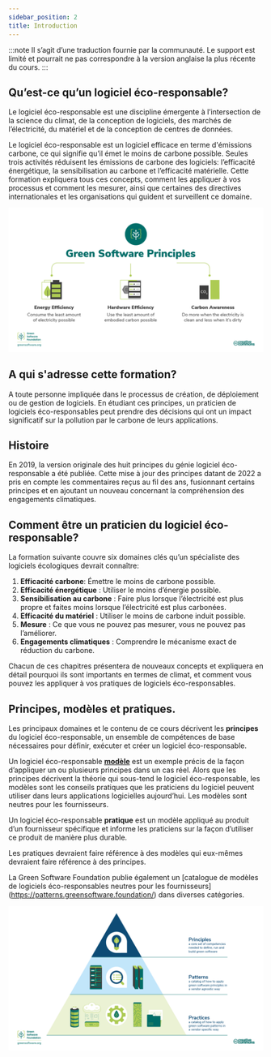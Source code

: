 ```yaml
---
sidebar_position: 2
title: Introduction
---
```


:::note
Il s’agit d’une traduction fournie par la communauté. Le support est limité et pourrait ne pas correspondre à la version anglaise la plus récente du cours.
:::

## Qu’est-ce qu’un logiciel éco-responsable?

Le logiciel éco-responsable est une discipline émergente à l’intersection de la science du climat, de la conception de logiciels, des marchés de l’électricité, du matériel et de la conception de centres de données.

Le logiciel éco-responsable est un logiciel efficace en terme d'émissions carbone, ce qui signifie qu’il émet le moins de carbone possible. Seules trois activités réduisent les émissions de carbone des logiciels: l’efficacité énergétique, la sensibilisation au carbone et l’efficacité matérielle. Cette formation expliquera tous ces concepts, comment les appliquer à vos processus et comment les mesurer, ainsi que certaines des directives internationales et les organisations qui guident et surveillent ce domaine.

![alt_text](./images/01_carbon_efficiency.png "image_tooltip")

## A qui s'adresse cette formation?

A toute personne impliquée dans le processus de création, de déploiement ou de gestion de logiciels. En étudiant ces principes, un praticien de logiciels éco-responsables peut prendre des décisions qui ont un impact significatif sur la pollution par le carbone de leurs applications.

## Histoire

En 2019, la version originale des huit principes du génie logiciel éco-responsable a été publiée. Cette mise à jour des principes datant de 2022 a pris en compte les commentaires reçus au fil des ans, fusionnant certains principes et en ajoutant un nouveau concernant la compréhension des engagements climatiques.

## Comment être un praticien du logiciel éco-responsable?

La formation suivante couvre six domaines clés qu’un spécialiste des logiciels écologiques devrait connaître:

1. **Efficacité carbone**: Émettre le moins de carbone possible.
2. **Efficacité énergétique** : Utiliser le moins d’énergie possible.
3. **Sensibilisation au carbone** : Faire plus lorsque l’électricité est plus propre et faites moins lorsque l’électricité est plus carbonées.
4. **Efficacité du matériel** : Utiliser le moins de carbone induit possible.
5. **Mesure** : Ce que vous ne pouvez pas mesurer, vous ne pouvez pas l’améliorer.
6. **Engagements climatiques** : Comprendre le mécanisme exact de réduction du carbone.

Chacun de ces chapitres présentera de nouveaux concepts et expliquera en détail pourquoi ils sont importants en termes de climat, et comment vous pouvez les appliquer à vos pratiques de logiciels éco-responsables.

## Principes, modèles et pratiques.

Les principaux domaines et le contenu de ce cours décrivent les **principes** du logiciel éco-responsable, un ensemble de compétences de base nécessaires pour définir, exécuter et créer un logiciel éco-responsable.

Un logiciel éco-responsable [**modèle**](https://patterns.greensoftware.foundation/) est un exemple précis de la façon d’appliquer un ou plusieurs principes dans un cas réel. Alors que les principes décrivent la théorie qui sous-tend le logiciel éco-responsable, les modèles sont les conseils pratiques que les praticiens du logiciel peuvent utiliser dans leurs applications logicielles aujourd’hui. Les modèles sont neutres pour les fournisseurs.

Un logiciel éco-responsable **pratique** est un modèle appliqué au produit d’un fournisseur spécifique et informe les praticiens sur la façon d’utiliser ce produit de manière plus durable.

Les pratiques devraient faire référence à des modèles qui eux-mêmes devraient faire référence à des principes.

La Green Software Foundation publie également un [catalogue de modèles de logiciels éco-responsables neutres pour les fournisseurs] (https://patterns.greensoftware.foundation/) dans diverses catégories.
 
![Green Software Principles, Patterns, and Practices](./images/GSF_Principles_Patterns_Practices_v2.png "Green Software Principles, Patterns, and Practices")
